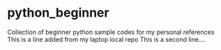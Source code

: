 # python_beginner
Collection of beginner python sample codes for my personal references
This is a line added from my laptop local repo
This is a second line....

